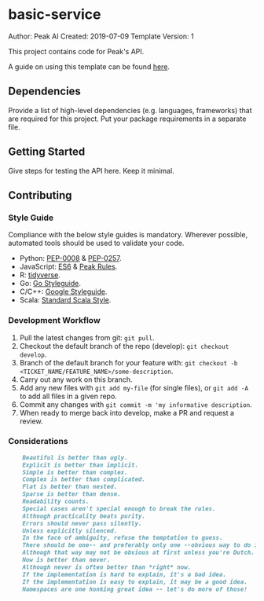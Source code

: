 # basic-service

Author: Peak AI
Created: 2019-07-09
Template Version: 1

This project contains code for Peak's  API. 

A guide on using this template can be found [here](https://github.com/PeakBI/peak-docs/blob/master/data-science/guides/api-deployment/basic-service.md).

## Dependencies

Provide a list of high-level dependencies (e.g. languages, frameworks) that are required for this project. Put your 
package requirements in a separate file.

## Getting Started

Give steps for testing the API here. Keep it minimal. 

## Contributing

### Style Guide

Compliance with the below style guides is mandatory. Wherever possible, automated tools should be used to validate your
code. 

* Python: [PEP-0008](https://www.python.org/dev/peps/pep-0008/) & [PEP-0257](https://www.python.org/dev/peps/pep-0257/).
* JavaScript: [ES6](https://github.com/airbnb/javascript) & [Peak Rules](https://github.com/PeakBI/kilimanjaro-common/blob/master/.eslintrc).
* R: [tidyverse](https://style.tidyverse.org/).
* Go: [Go Styleguide](https://github.com/bahlo/go-styleguide).
* C/C++: [Google Styleguide](https://google.github.io/styleguide/cppguide.html).
* Scala: [Standard Scala Style](https://docs.scala-lang.org/style/).

### Development Workflow

1) Pull the latest changes from git: `git pull`.
2) Checkout the default branch of the repo (develop): `git checkout develop`.
3) Branch of the default branch for your feature with: `git checkout -b <TICKET_NAME/FEATURE_NAME>/some-description`.
4) Carry out any work on this branch.
5) Add any new files with `git add my-file` (for single files), or `git add -A` to add all files in a given repo.
6) Commit any changes with `git commit -m 'my informative description`.
7) When ready to merge back into develop, make a PR and request a review.

### Considerations

```markdown
    Beautiful is better than ugly.
    Explicit is better than implicit.
    Simple is better than complex.
    Complex is better than complicated.
    Flat is better than nested.
    Sparse is better than dense.
    Readability counts.
    Special cases aren't special enough to break the rules.
    Although practicality beats purity.
    Errors should never pass silently.
    Unless explicitly silenced.
    In the face of ambiguity, refuse the temptation to guess.
    There should be one-- and preferably only one --obvious way to do it.
    Although that way may not be obvious at first unless you're Dutch.
    Now is better than never.
    Although never is often better than *right* now.
    If the implementation is hard to explain, it's a bad idea.
    If the implementation is easy to explain, it may be a good idea.
    Namespaces are one honking great idea -- let's do more of those!
```
